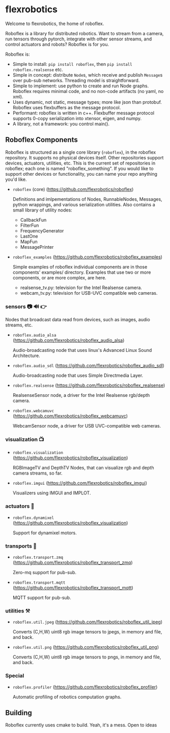 # flexrobotics

Welcome to flexrobotics, the home of roboflex.

Roboflex is a library for distributed robotics. Want to stream from a camera, run tensors through pytorch, integrate with other sensor streams, and control actuators and robots? Roboflex is for you.

Roboflex is:
* Simple to install: `pip install roboflex`, then `pip install roboflex.realsense` etc.
* Simple in concept: distribute `Node`s, which receive and publish `Message`s over pub-sub networks. Threading model is straightforward.
* Simple to implement: use python to create and run Node graphs. Roboflex requires minimal code, and no non-code artifacts (no yaml, no xml).
* Uses dynamic, not static, message types; more like json than protobuf. Roboflex uses flexbuffers as the message protocol.
* Performant: roboflex is written in c++. Flexbuffer message protocol supports 0-copy serialization into xtensor, eigen, and numpy.
* A library, not a framework: you control main().



## Roboflex Components

Roboflex is structured as a single core library (`roboflex`), in the roboflex repository. It supports no physical devices itself. Other repositories support devices, actuators, utilities, etc. This is the current set of repositories in roboflex; each one is named "roboflex_something". If you would like to support other devices or functionality, you can name your repo anything you'd like.

* `roboflex` (core) (https://github.com/flexrobotics/roboflex)

    Definitions and imlpementations of Nodes, RunnableNodes, Messages, python wrappings, and various serialization utilities. Also contains a small library of utility nodes:

    * CallbackFun
    * FilterFun
    * FrequencyGenerator
    * LastOne
    * MapFun
    * MessagePrinter

* `roboflex_examples` (https://github.com/flexrobotics/roboflex_examples)

    Simple examples of roboflex individual components are in those components' examples/ directory. Examples that use two or more components, or are more complex, are here.

    * realsense_tv.py: television for the Intel Realsense camera.
    * webcam_tv.py: television for USB-UVC compatible web cameras.

### sensors 📷 🔊 👉

Nodes that broadcast data read from devices, such as images, audio streams, etc.

* `roboflex.audio_alsa` (https://github.com/flexrobotics/roboflex_audio_alsa) 
    
    Audio-broadcasting node that uses linux's Advanced Linux Sound Architecture.

* `roboflex.audio_sdl` (https://github.com/flexrobotics/roboflex_audio_sdl) 
    
    Audio-broadcasting node that uses Simple Directmedia Layer.

* `roboflex.realsense` (https://github.com/flexrobotics/roboflex_realsense)

    RealsenseSensor node, a driver for the Intel Realsense rgb/depth camera.

* `roboflex.webcamuvc` (https://github.com/flexrobotics/roboflex_webcamuvc)

    WebcamSensor node, a driver for USB UVC-compatible web cameras.

### visualization 📺 

* `roboflex.visualization` (https://github.com/flexrobotics/roboflex_visualization)

    RGBImageTV and DepthTV Nodes, that can visualize rgb and depth camera streams, so far.

* `roboflex.imgui` (https://github.com/flexrobotics/roboflex_imgui)

    Visualizers using IMGUI and IMPLOT.

### actuators 🤖

* `roboflex.dynamixel` (https://github.com/flexrobotics/roboflex_visualization)

    Support for dynamixel motors.

### transports 🚡

* `roboflex.transport.zmq` (https://github.com/flexrobotics/roboflex_transport_zmq)

    Zero-mq support for pub-sub.

* `roboflex.transport.mqtt` (https://github.com/flexrobotics/roboflex_transport_mqtt)

    MQTT support for pub-sub.

### utilities ⚒️

* `roboflex.util.jpeg` (https://github.com/flexrobotics/roboflex_util_jpeg)

    Converts (C,H,W) uint8 rgb image tensors to jpegs, in memory and file, and back.

* `roboflex.util.png` (https://github.com/flexrobotics/roboflex_util_png)

    Converts (C,H,W) uint8 rgb image tensors to pngs, in memory and file, and back.

### Special

* `roboflex.profiler` (https://github.com/flexrobotics/roboflex_profiler)

    Automatic profiling of robotics computation graphs.

## Building

Roboflex currently uses cmake to build. Yeah, it's a mess. Open to ideas
